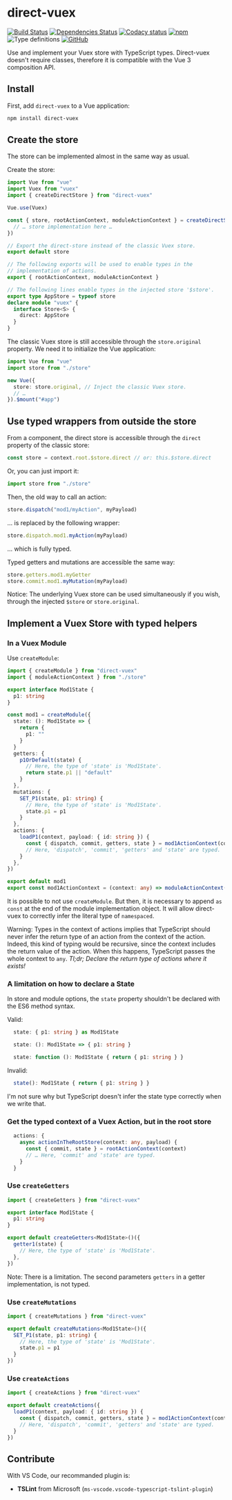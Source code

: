 # direct-vuex

[![Build Status](https://travis-ci.com/paleo/direct-vuex.svg?branch=master)](https://travis-ci.com/paleo/direct-vuex)
[![Dependencies Status](https://david-dm.org/paleo/direct-vuex/status.svg)](https://david-dm.org/paleo/direct-vuex)
[![Codacy status](https://api.codacy.com/project/badge/Grade/c62abca7334941b5ac75e713cd60a0a4)](https://www.codacy.com/manual/paleo/direct-vuex?utm_source=github.com&amp;utm_medium=referral&amp;utm_content=paleo/direct-vuex&amp;utm_campaign=Badge_Grade)
[![npm](https://img.shields.io/npm/dm/direct-vuex)](https://www.npmjs.com/package/direct-vuex)
![Type definitions](https://img.shields.io/npm/types/direct-vuex)
[![GitHub](https://img.shields.io/github/license/paleo/direct-vuex)](https://github.com/paleo/direct-vuex)

Use and implement your Vuex store with TypeScript types. Direct-vuex doesn't require classes, therefore it is compatible with the Vue 3 composition API.

## Install

First, add `direct-vuex` to a Vue application:

```sh
npm install direct-vuex
```

## Create the store

The store can be implemented almost in the same way as usual.

Create the store:

```ts
import Vue from "vue"
import Vuex from "vuex"
import { createDirectStore } from "direct-vuex"

Vue.use(Vuex)

const { store, rootActionContext, moduleActionContext } = createDirectStore({
  // … store implementation here …
})

// Export the direct-store instead of the classic Vuex store.
export default store

// The following exports will be used to enable types in the
// implementation of actions.
export { rootActionContext, moduleActionContext }

// The following lines enable types in the injected store '$store'.
export type AppStore = typeof store
declare module "vuex" {
  interface Store<S> {
    direct: AppStore
  }
}
```

The classic Vuex store is still accessible through the `store.original` property. We need it to initialize the Vue application:

```ts
import Vue from "vue"
import store from "./store"

new Vue({
  store: store.original, // Inject the classic Vuex store.
  // …
}).$mount("#app")
```

## Use typed wrappers from outside the store

From a component, the direct store is accessible through the `direct` property of the classic store:

```ts
const store = context.root.$store.direct // or: this.$store.direct
```

Or, you can just import it:

```ts
import store from "./store"
```

Then, the old way to call an action:

```ts
store.dispatch("mod1/myAction", myPayload)
```

… is replaced by the following wrapper:

```ts
store.dispatch.mod1.myAction(myPayload)
```

… which is fully typed.

Typed getters and mutations are accessible the same way:

```ts
store.getters.mod1.myGetter
store.commit.mod1.myMutation(myPayload)
```

Notice: The underlying Vuex store can be used simultaneously if you wish, through the injected `$store` or `store.original`.

## Implement a Vuex Store with typed helpers

### In a Vuex Module

Use `createModule`:

```ts
import { createModule } from "direct-vuex"
import { moduleActionContext } from "./store"

export interface Mod1State {
  p1: string
}

const mod1 = createModule({
  state: (): Mod1State => {
    return {
      p1: ""
    }
  }
  getters: {
    p1OrDefault(state) {
      // Here, the type of 'state' is 'Mod1State'.
      return state.p1 || "default"
    }
  },
  mutations: {
    SET_P1(state, p1: string) {
      // Here, the type of 'state' is 'Mod1State'.
      state.p1 = p1
    }
  },
  actions: {
    loadP1(context, payload: { id: string }) {
      const { dispatch, commit, getters, state } = mod1ActionContext(context)
      // Here, 'dispatch', 'commit', 'getters' and 'state' are typed.
    }
  },
})

export default mod1
export const mod1ActionContext = (context: any) => moduleActionContext(context, mod1)
```

It is possible to not use `createModule`. But then, it is necessary to append `as const` at the end of the module implementation object. It will allow direct-vuex to correctly infer the literal type of `namespaced`.

Warning: Types in the context of actions implies that TypeScript should never infer the return type of an action from the context of the action. Indeed, this kind of typing would be recursive, since the context includes the return value of the action. When this happens, TypeScript passes the whole context to `any`. _Tl;dr; Declare the return type of actions where it exists!_

### A limitation on how to declare a State

In store and module options, the `state` property shouldn't be declared with the ES6 method syntax.

Valid:

```ts
  state: { p1: string } as Mod1State
```

```ts
  state: (): Mod1State => { p1: string }
```

```ts
  state: function (): Mod1State { return { p1: string } }
```

Invalid:

```ts
  state(): Mod1State { return { p1: string } }
```

I'm not sure why but TypeScript doesn't infer the state type correctly when we write that.

### Get the typed context of a Vuex Action, but in the root store

```ts
  actions: {
    async actionInTheRootStore(context: any, payload) {
      const { commit, state } = rootActionContext(context)
      // … Here, 'commit' and 'state' are typed.
    }
  }
```

### Use `createGetters`

```ts
import { createGetters } from "direct-vuex"

export interface Mod1State {
  p1: string
}

export default createGetters<Mod1State>()({
  getter1(state) {
    // Here, the type of 'state' is 'Mod1State'.
  },
})
```

Note: There is a limitation. The second parameters `getters` in a getter implementation, is not typed.

### Use `createMutations`

```ts
import { createMutations } from "direct-vuex"

export default createMutations<Mod1State>()({
  SET_P1(state, p1: string) {
    // Here, the type of 'state' is 'Mod1State'.
    state.p1 = p1
  }
})
```

### Use `createActions`

```ts
import { createActions } from "direct-vuex"

export default createActions({
  loadP1(context, payload: { id: string }) {
    const { dispatch, commit, getters, state } = mod1ActionContext(context)
    // Here, 'dispatch', 'commit', 'getters' and 'state' are typed.
  }
})
```

## Contribute

With VS Code, our recommanded plugin is:

* **TSLint** from Microsoft (`ms-vscode.vscode-typescript-tslint-plugin`)
